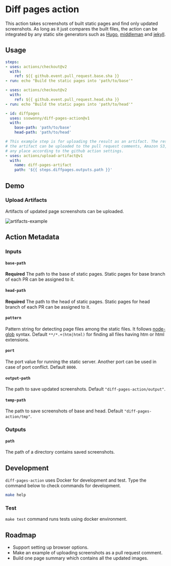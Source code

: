 # Diff pages action

This action takes screenshots of built static pages and find only updated
screenshots. As long as it just compares the built files, the action can be
integrated by any static site generators such as [Hugo](https://gohugo.io/),
[middleman](https://middlemanapp.com/) and [jekyll](https://jekyllrb.com/).

## Usage

```yaml
steps:
- uses: actions/checkout@v2
  with:
    ref: ${{ github.event.pull_request.base.sha }}
- run: echo "Build the static pages into 'path/to/base'"

- uses: actions/checkout@v2
  with:
    ref: ${{ github.event.pull_request.head.sha }}
- run: echo "Build the static pages into 'path/to/head'"

- id: diffpages
  uses: ssowonny/diff-pages-action@v1
  with:
    base-path: 'path/to/base'
    head-path: 'path/to/head'

# This example step is for uploading the result as an artifact. The result or
# the artifact can be uploaded to the pull request comments, Amazon S3, or
# any place according to the github action settings.
- uses: actions/upload-artifact@v1
  with:
    name: diff-pages-artifact
    path: '${{ steps.diffpages.outputs.path }}'
```

## Demo

### Upload Artifacts

Artifacts of updated page screenshots can be uploaded.

![artifacts-example](https://github.com/ssowonny/diff-pages-action/raw/master/docs/images/artifacts-example.png)

## Action Metadata

### Inputs

#### `base-path`

**Required** The path to the base of static pages. Static pages for base branch of
each PR can be assigned to it.

#### `head-path`

**Required** The path to the head of static pages. Static pages for head branch of
each PR can be assigned to it.

#### `pattern`

Pattern string for detecting page files among the static files. It follows
[node-glob](https://github.com/isaacs/node-glob#glob-primer) syntax. Default
`**/*.+(htm|html)` for finding all files having htm or html extensions.

#### `port`

The port value for running the static server. Another port can be used in case
of port conflict. Default `8000`.

#### `output-path`

The path to save updated screenshots. Default `"diff-pages-action/output"`.

#### `temp-path`

The path to save screenshots of base and head. Default `"diff-pages-action/tmp"`.

### Outputs

#### `path`

The path of a directory contains saved screenshots.

## Development

`diff-pages-action` uses Docker for development and test. Type the command
below to check commands for development.

```bash
make help
```

### Test

`make test` command runs tests using docker environment.

## Roadmap

- Support setting up browser options.
- Make an example of uploading screenshots as a pull request comment.
- Build one page summary which contains all the updated images.
